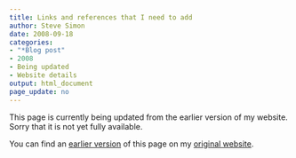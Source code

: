```yaml
---
title: Links and references that I need to add
author: Steve Simon
date: 2008-09-18
categories:
- "*Blog post"
- 2008
- Being updated
- Website details
output: html_document
page_update: no
---
```


This page is currently being updated from the earlier version of my website. Sorry that it is not yet fully available.

<!---More--->


You can find an [earlier version][sim1] of this page on my [original website][sim2].

[sim1]: http://www.pmean.com/08/LinksAndReferences.html
[sim2]: http://www.pmean.com/original_site.html
